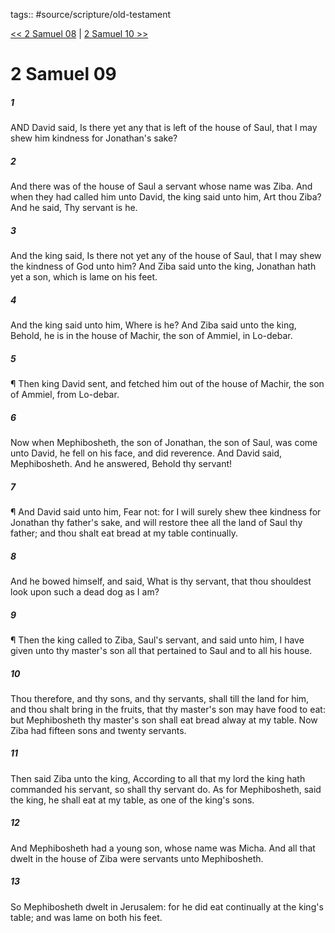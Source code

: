 tags:: #source/scripture/old-testament

[<< 2 Samuel 08](old-testament/10_2_Samuel/2_Samuel_08.md) | [2 Samuel 10 >>](old-testament/10_2_Samuel/2_Samuel_10.md)

# 2 Samuel 09

##### 1

AND David said, Is there yet any that is left of the house of Saul, that I may shew him kindness for Jonathan's sake?

##### 2

And there was of the house of Saul a servant whose name was Ziba. And when they had called him unto David, the king said unto him, Art thou Ziba? And he said, Thy servant is he.

##### 3

And the king said, Is there not yet any of the house of Saul, that I may shew the kindness of God unto him? And Ziba said unto the king, Jonathan hath yet a son, which is lame on his feet.

##### 4

And the king said unto him, Where is he? And Ziba said unto the king, Behold, he is in the house of Machir, the son of Ammiel, in Lo-debar.

##### 5

¶ Then king David sent, and fetched him out of the house of Machir, the son of Ammiel, from Lo-debar.

##### 6

Now when Mephibosheth, the son of Jonathan, the son of Saul, was come unto David, he fell on his face, and did reverence. And David said, Mephibosheth. And he answered, Behold thy servant!

##### 7

¶ And David said unto him, Fear not: for I will surely shew thee kindness for Jonathan thy father's sake, and will restore thee all the land of Saul thy father; and thou shalt eat bread at my table continually.

##### 8

And he bowed himself, and said, What is thy servant, that thou shouldest look upon such a dead dog as I am?

##### 9

¶ Then the king called to Ziba, Saul's servant, and said unto him, I have given unto thy master's son all that pertained to Saul and to all his house.

##### 10

Thou therefore, and thy sons, and thy servants, shall till the land for him, and thou shalt bring in the fruits, that thy master's son may have food to eat: but Mephibosheth thy master's son shall eat bread alway at my table. Now Ziba had fifteen sons and twenty servants.

##### 11

Then said Ziba unto the king, According to all that my lord the king hath commanded his servant, so shall thy servant do. As for Mephibosheth, said the king, he shall eat at my table, as one of the king's sons.

##### 12

And Mephibosheth had a young son, whose name was Micha. And all that dwelt in the house of Ziba were servants unto Mephibosheth.

##### 13

So Mephibosheth dwelt in Jerusalem: for he did eat continually at the king's table; and was lame on both his feet.
